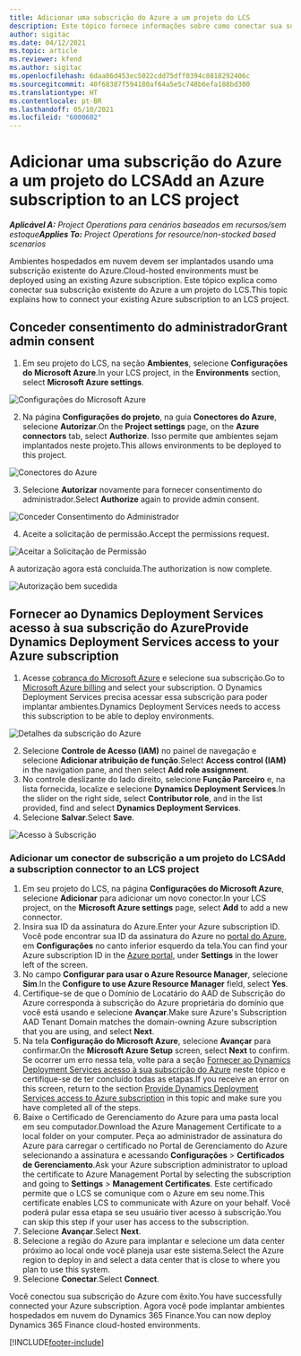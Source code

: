 ```yaml
---
title: Adicionar uma subscrição do Azure a um projeto do LCS
description: Este tópico fornece informações sobre como conectar sua subscrição do Azure a um projeto do LCS.
author: sigitac
ms.date: 04/12/2021
ms.topic: article
ms.reviewer: kfend
ms.author: sigitac
ms.openlocfilehash: 6daa86d453ec5022cdd75dff0394c8818292406c
ms.sourcegitcommit: 40f68387f594180af64a5e5c748b6efa188bd300
ms.translationtype: HT
ms.contentlocale: pt-BR
ms.lasthandoff: 05/10/2021
ms.locfileid: "6000602"
---
```

# <a name="add-an-azure-subscription-to-an-lcs-project"></a><span data-ttu-id="e830e-103">Adicionar uma subscrição do Azure a um projeto do LCS</span><span class="sxs-lookup"><span data-stu-id="e830e-103">Add an Azure subscription to an LCS project</span></span>

<span data-ttu-id="e830e-104">_**Aplicável A:** Project Operations para cenários baseados em recursos/sem estoque_</span><span class="sxs-lookup"><span data-stu-id="e830e-104">_**Applies To:** Project Operations for resource/non-stocked based scenarios_</span></span>

<span data-ttu-id="e830e-105">Ambientes hospedados em nuvem devem ser implantados usando uma subscrição existente do Azure.</span><span class="sxs-lookup"><span data-stu-id="e830e-105">Cloud-hosted environments must be deployed using an existing Azure subscription.</span></span> <span data-ttu-id="e830e-106">Este tópico explica como conectar sua subscrição existente do Azure a um projeto do LCS.</span><span class="sxs-lookup"><span data-stu-id="e830e-106">This topic explains how to connect your existing Azure subscription to an LCS project.</span></span> 

## <a name="grant-admin-consent"></a><span data-ttu-id="e830e-107">Conceder consentimento do administrador</span><span class="sxs-lookup"><span data-stu-id="e830e-107">Grant admin consent</span></span>

1. <span data-ttu-id="e830e-108">Em seu projeto do LCS, na seção **Ambientes**, selecione **Configurações do Microsoft Azure**.</span><span class="sxs-lookup"><span data-stu-id="e830e-108">In your LCS project, in the **Environments** section, select **Microsoft Azure settings**.</span></span>

![Configurações do Microsoft Azure](./media/1MicrosoftAzureSettings.png)

2. <span data-ttu-id="e830e-110">Na página **Configurações do projeto**, na guia **Conectores do Azure**, selecione **Autorizar**.</span><span class="sxs-lookup"><span data-stu-id="e830e-110">On the **Project settings** page, on the **Azure connectors** tab, select **Authorize**.</span></span> <span data-ttu-id="e830e-111">Isso permite que ambientes sejam implantados neste projeto.</span><span class="sxs-lookup"><span data-stu-id="e830e-111">This allows environments to be deployed to this project.</span></span>

![Conectores do Azure](./media/2AzureConnectors.png)

3. <span data-ttu-id="e830e-113">Selecione **Autorizar** novamente para fornecer consentimento do administrador.</span><span class="sxs-lookup"><span data-stu-id="e830e-113">Select **Authorize** again to provide admin consent.</span></span>

![Conceder Consentimento do Administrador](./media/3GrantAdminConsent.png)

4. <span data-ttu-id="e830e-115">Aceite a solicitação de permissão.</span><span class="sxs-lookup"><span data-stu-id="e830e-115">Accept the permissions request.</span></span>

![Aceitar a Solicitação de Permissão](./media/4AcceptPermissionRequest.png)

<span data-ttu-id="e830e-117">A autorização agora está concluída.</span><span class="sxs-lookup"><span data-stu-id="e830e-117">The authorization is now complete.</span></span> 

![Autorização bem sucedida](./media/5AuthorizationComplete.png)

## <a name="provide-dynamics-deployment-services-access-to-your-azure-subscription"></a><a name="provide"></a><span data-ttu-id="e830e-119">Fornecer ao Dynamics Deployment Services acesso à sua subscrição do Azure</span><span class="sxs-lookup"><span data-stu-id="e830e-119">Provide Dynamics Deployment Services access to your Azure subscription</span></span>

1. <span data-ttu-id="e830e-120">Acesse [cobrança do Microsoft Azure](https://portal.azure.com/#blade/Microsoft\_Azure\_Billing/SubscriptionsBlade) e selecione sua subscrição.</span><span class="sxs-lookup"><span data-stu-id="e830e-120">Go to [Microsoft Azure billing](https://portal.azure.com/#blade/Microsoft\_Azure\_Billing/SubscriptionsBlade) and select your subscription.</span></span> <span data-ttu-id="e830e-121">O Dynamics Deployment Services precisa acessar essa subscrição para poder implantar ambientes.</span><span class="sxs-lookup"><span data-stu-id="e830e-121">Dynamics Deployment Services needs to access this subscription to be able to deploy environments.</span></span>

![Detalhes da subscrição do Azure](./media/6AzureSubscription.png)

2. <span data-ttu-id="e830e-123">Selecione **Controle de Acesso (IAM)** no painel de navegação e selecione **Adicionar atribuição de função**.</span><span class="sxs-lookup"><span data-stu-id="e830e-123">Select **Access control (IAM)** in the navigation pane, and then select **Add role assignment**.</span></span>
3. <span data-ttu-id="e830e-124">No controle deslizante do lado direito, selecione **Função Parceiro** e, na lista fornecida, localize e selecione **Dynamics Deployment Services**.</span><span class="sxs-lookup"><span data-stu-id="e830e-124">In the slider on the right side, select **Contributor role**, and in the list provided, find and select **Dynamics Deployment Services**.</span></span> 
4. <span data-ttu-id="e830e-125">Selecione **Salvar**.</span><span class="sxs-lookup"><span data-stu-id="e830e-125">Select **Save**.</span></span>

![Acesso à Subscrição](./media/7SubscriptionAccess.png)

### <a name="add-a-subscription-connector-to-an-lcs-project"></a><span data-ttu-id="e830e-127">Adicionar um conector de subscrição a um projeto do LCS</span><span class="sxs-lookup"><span data-stu-id="e830e-127">Add a subscription connector to an LCS project</span></span>

1. <span data-ttu-id="e830e-128">Em seu projeto do LCS, na página **Configurações do Microsoft Azure**, selecione **Adicionar** para adicionar um novo conector.</span><span class="sxs-lookup"><span data-stu-id="e830e-128">In your LCS project, on the **Microsoft Azure settings** page, select **Add** to add a new connector.</span></span>
2. <span data-ttu-id="e830e-129">Insira sua ID da assinatura do Azure.</span><span class="sxs-lookup"><span data-stu-id="e830e-129">Enter your Azure subscription ID.</span></span> <span data-ttu-id="e830e-130">Você pode encontrar sua ID da assinatura do Azure no [portal do Azure](https://ms.portal.azure.com/), em **Configurações** no canto inferior esquerdo da tela.</span><span class="sxs-lookup"><span data-stu-id="e830e-130">You can find your Azure subscription ID in the [Azure portal](https://ms.portal.azure.com/), under  **Settings**  in the lower left of the screen.</span></span>
3. <span data-ttu-id="e830e-131">No campo **Configurar para usar o Azure Resource Manager**, selecione **Sim**.</span><span class="sxs-lookup"><span data-stu-id="e830e-131">In the **Configure to use Azure Resource Manager** field, select **Yes**.</span></span>
4. <span data-ttu-id="e830e-132">Certifique-se de que o Domínio de Locatário do AAD de Subscrição do Azure corresponda à subscrição do Azure proprietária do domínio que você está usando e selecione **Avançar**.</span><span class="sxs-lookup"><span data-stu-id="e830e-132">Make sure Azure's Subscription AAD Tenant Domain matches the domain-owning Azure subscription that you are using, and select **Next**.</span></span>
5. <span data-ttu-id="e830e-133">Na tela **Configuração do Microsoft Azure**, selecione **Avançar** para confirmar.</span><span class="sxs-lookup"><span data-stu-id="e830e-133">On the **Microsoft Azure Setup** screen, select **Next** to confirm.</span></span> <span data-ttu-id="e830e-134">Se ocorrer um erro nessa tela, volte para a seção [Fornecer ao Dynamics Deployment Services acesso à sua subscrição do Azure](#provide) neste tópico e certifique-se de ter concluído todas as etapas.</span><span class="sxs-lookup"><span data-stu-id="e830e-134">If you receive an error on this screen, return to the section [Provide Dynamics Deployment Services access to Azure subscription](#provide) in this topic and make sure you have completed all of the steps.</span></span>
6. <span data-ttu-id="e830e-135">Baixe o Certificado de Gerenciamento do Azure para uma pasta local em seu computador.</span><span class="sxs-lookup"><span data-stu-id="e830e-135">Download the Azure Management Certificate to a local folder on your computer.</span></span> <span data-ttu-id="e830e-136">Peça ao administrador de assinatura do Azure para carregar o certificado no Portal de Gerenciamento do Azure selecionando a assinatura e acessando **Configurações** > **Certificados de Gerenciamento**.</span><span class="sxs-lookup"><span data-stu-id="e830e-136">Ask your Azure subscription administrator to upload the certificate to Azure Management Portal by selecting the subscription and going to **Settings** > **Management Certificates**.</span></span> <span data-ttu-id="e830e-137">Este certificado permite que o LCS se comunique com o Azure em seu nome.</span><span class="sxs-lookup"><span data-stu-id="e830e-137">This certificate enables LCS to communicate with Azure on your behalf.</span></span> <span data-ttu-id="e830e-138">Você poderá pular essa etapa se seu usuário tiver acesso à subscrição.</span><span class="sxs-lookup"><span data-stu-id="e830e-138">You can skip this step if your user has access to the subscription.</span></span>
7. <span data-ttu-id="e830e-139">Selecione **Avançar**.</span><span class="sxs-lookup"><span data-stu-id="e830e-139">Select  **Next**.</span></span>
8. <span data-ttu-id="e830e-140">Selecione a região do Azure para implantar e selecione um data center próximo ao local onde você planeja usar este sistema.</span><span class="sxs-lookup"><span data-stu-id="e830e-140">Select the Azure region to deploy in and select a data center that is close to where you plan to use this system.</span></span>
9.  <span data-ttu-id="e830e-141">Selecione **Conectar**.</span><span class="sxs-lookup"><span data-stu-id="e830e-141">Select  **Connect**.</span></span>

<span data-ttu-id="e830e-142">Você conectou sua subscrição do Azure com êxito.</span><span class="sxs-lookup"><span data-stu-id="e830e-142">You have successfully connected your Azure subscription.</span></span> <span data-ttu-id="e830e-143">Agora você pode implantar ambientes hospedados em nuvem do Dynamics 365 Finance.</span><span class="sxs-lookup"><span data-stu-id="e830e-143">You can now deploy Dynamics 365 Finance cloud-hosted environments.</span></span>




[!INCLUDE[footer-include](../includes/footer-banner.md)]
